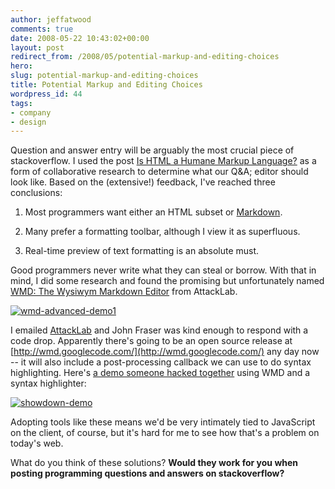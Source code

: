 ```yaml
---
author: jeffatwood
comments: true
date: 2008-05-22 10:43:02+00:00
layout: post
redirect_from: /2008/05/potential-markup-and-editing-choices
hero: 
slug: potential-markup-and-editing-choices
title: Potential Markup and Editing Choices
wordpress_id: 44
tags:
- company
- design
---
```



Question and answer entry will be arguably the most crucial piece of stackoverflow. I used the post [Is HTML a Humane Markup Language?](http://www.codinghorror.com/blog/archives/001116.html) as a form of collaborative research to determine what our Q&A; editor should look like. Based on the (extensive!) feedback, I've reached three conclusions:







  1. Most programmers want either an HTML subset or [Markdown](http://daringfireball.net/projects/markdown/dingus).

  2. Many prefer a formatting toolbar, although I view it as superfluous.

  3. Real-time preview of text formatting is an absolute must.




Good programmers never write what they can steal or borrow. With that in mind, I did some research and found the promising but unfortunately named [WMD: The Wysiwym Markdown Editor](http://wmd-editor.com/) from AttackLab.



[![wmd-advanced-demo1](https://i.stack.imgur.com/6UxLr.png) ](http://wmd-editor.com/examples/splitscreen)



I emailed [AttackLab](http://attacklab.net/) and John Fraser was kind enough to respond with a code drop. Apparently there's going to be an open source release at [http://wmd.googlecode.com/](http://wmd.googlecode.com/) any day now -- it will also include a post-processing callback we can use to do syntax highlighting. Here's [a demo someone hacked together](http://softwaremaniacs.org/playground/showdown-highlight/) using WMD and a syntax highlighter:



[![showdown-demo](https://i.stack.imgur.com/sr0C1.png)](http://softwaremaniacs.org/playground/showdown-highlight/)



Adopting tools like these means we'd be very intimately tied to JavaScript on the client, of course, but it's hard for me to see how that's a problem on today's web.



What do you think of these solutions? **Would they work for you when posting programming questions and answers on stackoverflow?**

